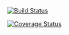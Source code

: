 
[![Build Status](https://travis-ci.org/jack91an/cs207binsearch.svg?branch=master)](https://travis-ci.org/jack91an/cs207binsearch)

[![Coverage Status](https://coveralls.io/repos/github/jack91an/cs207binsearch/badge.svg?branch=master)](https://coveralls.io/github/jack91an/cs207binsearch?branch=master)